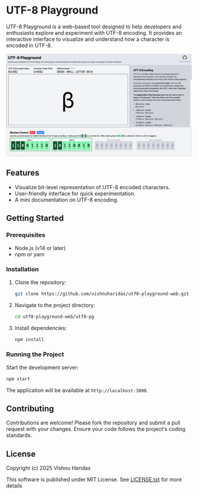 # UTF-8 Playground

UTF-8 Playground is a web-based tool designed to help developers and enthusiasts explore and experiment with UTF-8 encoding. It provides an interactive interface to visualize and understand how a character is encoded in UTF-8.

![screenshot](media/screenshot.png)

## Features

- Visualize bit-level representation of UTF-8 encoded characters.
- User-friendly interface for quick experimentation.
- A mini documentation on UTF-8 encoding.

## Getting Started

### Prerequisites

- Node.js (v14 or later)
- npm or yarn

### Installation

1. Clone the repository:
    ```bash
    git clone https://github.com/vishnuharidas/utf8-playground-web.git
    ```
2. Navigate to the project directory:
    ```bash
    cd utf8-playground-web/utf8-pg
    ```
3. Install dependencies:
    ```bash
    npm install
    ```

### Running the Project

Start the development server:
```bash
npm start
```
The application will be available at `http://localhost:3000`.

## Contributing

Contributions are welcome! Please fork the repository and submit a pull request with your changes. Ensure your code follows the project's coding standards.

## License

Copyright (c) 2025 Vishnu Haridas

This software is published under MIT License. See [LICENSE.txt](LICENSE.txt) for more details